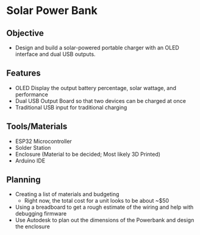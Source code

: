 # Solar Power Bank

## Objective
- Design and build a solar-powered portable charger with an OLED interface and dual USB outputs.

## Features
- OLED Display the output battery percentage, solar wattage, and performance
- Dual USB Output Board so that two devices can be charged at once
- Traditional USB input for traditional charging

## Tools/Materials
- ESP32 Microcontroller
- Solder Station
- Enclosure (Material to be decided; Most likely 3D Printed)
- Arduino IDE

## Planning
- Creating a list of materials and budgeting
  - Right now, the total cost for a unit looks to be about ~$50
- Using a breadboard to get a rough estimate of the wiring and help with debugging firmware
- Use Autodesk to plan out the dimensions of the Powerbank and design the enclosure

